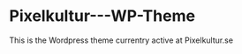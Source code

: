 Pixelkultur---WP-Theme
======================

This is the Wordpress theme currentry active at Pixelkultur.se
